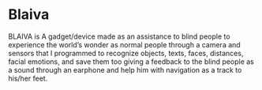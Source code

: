 # Blaiva
BLAIVA is A gadget/device made as an assistance to blind people to experience the world’s wonder as normal people through a camera and sensors that I programmed to recognize objects, texts, faces, distances, facial emotions, and save them too giving a feedback to the blind people as a sound through an earphone and help him with navigation as a track to his/her feet.
